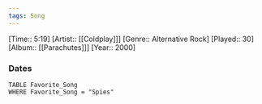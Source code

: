 ```yaml
---
tags: Song  
---
```

[Time:: 5:19]
[Artist:: [[Coldplay]]]
[Genre:: Alternative Rock]
[Played:: 30]
[Album:: [[Parachutes]]]
[Year:: 2000]
### Dates
````dataview
TABLE Favorite_Song
WHERE Favorite_Song = "Spies"
````